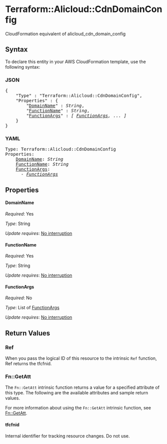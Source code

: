 # Terraform::Alicloud::CdnDomainConfig

CloudFormation equivalent of alicloud_cdn_domain_config

## Syntax

To declare this entity in your AWS CloudFormation template, use the following syntax:

### JSON

<pre>
{
    "Type" : "Terraform::Alicloud::CdnDomainConfig",
    "Properties" : {
        "<a href="#domainname" title="DomainName">DomainName</a>" : <i>String</i>,
        "<a href="#functionname" title="FunctionName">FunctionName</a>" : <i>String</i>,
        "<a href="#functionargs" title="FunctionArgs">FunctionArgs</a>" : <i>[ <a href="functionargs.md">FunctionArgs</a>, ... ]</i>
    }
}
</pre>

### YAML

<pre>
Type: Terraform::Alicloud::CdnDomainConfig
Properties:
    <a href="#domainname" title="DomainName">DomainName</a>: <i>String</i>
    <a href="#functionname" title="FunctionName">FunctionName</a>: <i>String</i>
    <a href="#functionargs" title="FunctionArgs">FunctionArgs</a>: <i>
      - <a href="functionargs.md">FunctionArgs</a></i>
</pre>

## Properties

#### DomainName

_Required_: Yes

_Type_: String

_Update requires_: [No interruption](https://docs.aws.amazon.com/AWSCloudFormation/latest/UserGuide/using-cfn-updating-stacks-update-behaviors.html#update-no-interrupt)

#### FunctionName

_Required_: Yes

_Type_: String

_Update requires_: [No interruption](https://docs.aws.amazon.com/AWSCloudFormation/latest/UserGuide/using-cfn-updating-stacks-update-behaviors.html#update-no-interrupt)

#### FunctionArgs

_Required_: No

_Type_: List of <a href="functionargs.md">FunctionArgs</a>

_Update requires_: [No interruption](https://docs.aws.amazon.com/AWSCloudFormation/latest/UserGuide/using-cfn-updating-stacks-update-behaviors.html#update-no-interrupt)

## Return Values

### Ref

When you pass the logical ID of this resource to the intrinsic `Ref` function, Ref returns the tfcfnid.

### Fn::GetAtt

The `Fn::GetAtt` intrinsic function returns a value for a specified attribute of this type. The following are the available attributes and sample return values.

For more information about using the `Fn::GetAtt` intrinsic function, see [Fn::GetAtt](https://docs.aws.amazon.com/AWSCloudFormation/latest/UserGuide/intrinsic-function-reference-getatt.html).

#### tfcfnid

Internal identifier for tracking resource changes. Do not use.

